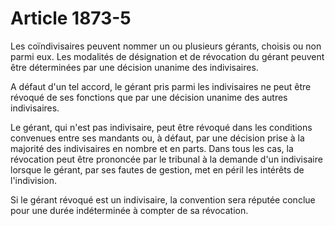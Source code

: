 # Article 1873-5

Les coïndivisaires peuvent nommer un ou plusieurs gérants, choisis ou non parmi eux. Les modalités de désignation et de révocation du gérant peuvent être déterminées par une décision unanime des indivisaires.

A défaut d'un tel accord, le gérant pris parmi les indivisaires ne peut être révoqué de ses fonctions que par une décision unanime des autres indivisaires.

Le gérant, qui n'est pas indivisaire, peut être révoqué dans les conditions convenues entre ses mandants ou, à défaut, par une décision prise à la majorité des indivisaires en nombre et en parts.    Dans tous les cas, la révocation peut être prononcée par le tribunal à la demande d'un indivisaire lorsque le gérant, par ses fautes de gestion, met en péril les intérêts de l'indivision.

Si le gérant révoqué est un indivisaire, la convention sera réputée conclue pour une durée indéterminée à compter de sa révocation.
